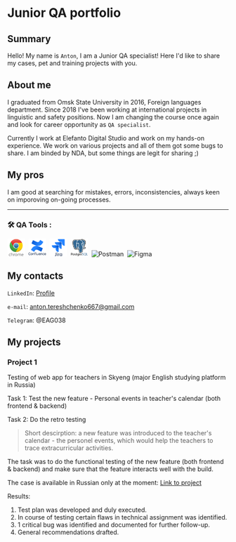 # Junior QA portfolio

## Summary

Hello! My name is ``Anton``, I am a Junior QA specialist! 
Here I'd like to share my cases, pet and training projects with you.

## About me
I graduated from Omsk State University in 2016, Foreign languages department. 
Since 2018 I've been working at international projects in linguistic and safety positions. 
Now I am changing the course once again and look for career opportunity as ``QA specialist``. 

Currently I work at Elefanto Digital Studio and work on my hands-on experience.
We work on various projects and all of them got some bugs to share.
I am binded by NDA, but some things are legit for sharing ;)

## My pros

I am good at searching for mistakes, errors, inconsistencies, always keen on imporoving on-going processes. 

---

### :hammer_and_wrench: QA Tools :

<img src="https://github.com/devicons/devicon/blob/master/icons/chrome/chrome-original-wordmark.svg" title="Google Chrome" alt="Chrome" width="40" height="40"/>&nbsp;
<img src="https://github.com/devicons/devicon/blob/master/icons/confluence/confluence-original-wordmark.svg" title="Atlassian Confluence" alt="Confluence" width="40" height="40"/>&nbsp;
<img src="https://github.com/devicons/devicon/blob/master/icons/jira/jira-original-wordmark.svg" title="Atlassian Jira" alt="Jira" width="40" height="40"/>&nbsp;
<img src="https://github.com/devicons/devicon/blob/master/icons/postgresql/postgresql-original-wordmark.svg" title="PostgreSQL" alt="PSQL" width="40" height="40"/>&nbsp;
<img src="https://www.svgrepo.com/show/354202/postman-icon.svg" title="Postman" alt="Postman" width="40" height="40"/>&nbsp;
<img src="https://cdn4.iconfinder.com/data/icons/logos-brands-in-colors/3000/figma-logo-512.png" title="Figma" alt="Figma" width="40" height="40"/>&nbsp;

## My contacts
``LinkedIn``: <a href="www.linkedin.com/in/antontereshchenko667">Profile</a>

``e-mail``: anton.tereshchenko667@gmail.com

``Telegram``: @EAG038

## My projects

### Project 1 
Testing of web app for teachers in Skyeng (major English studying platform in Russia)

Task 1: Test the new feature - Personal events in teacher's calendar (both frontend & backend)

Task 2: Do the retro testing

>Short descirption: a new feature was introduced to the teacher's calendar - the personel events, which would help the teachers to trace extracurricular activities. 

The task was to do the functional testing of the new feature (both frontend & backend) and make sure that the feature interacts well with the build. 

The case is available in Russian only at the moment: 
<a href="https://teresantqa.atlassian.net/wiki/spaces/SD/pages/65541/2">Link to project</a>

Results: 
1. Test plan was developed and duly executed.
2. In course of testing certain flaws in technical assignment was identified.
3. 1 critical bug was identified and documented for further follow-up.
4. General recommendations drafted.
